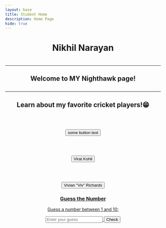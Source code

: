 ```yaml
---
layout: base
title: Student Home 
description: Home Page
hide: true
---
```


<center><h1>Nikhil Narayan<h1>
<hr>
<h2>Welcome to MY Nighthawk page!<h2>
<hr>
<h2><p>Learn about my favorite cricket players!😁</p></h2>
<br>
<h2><button>some button text</button></h2>
<br>
<div>
<a href ="https://www.espncricinfo.com/cricketers/virat-kohli-253802">
<h2><button>Virat Kohli</button></h2>
</a>
<br>
</div>
<a href ="https://www.espncricinfo.com/cricketers/viv-richards-52812">
<div>
    <h2><button>Vivian "Viv" Richards</button></h2>

    

</div>

<h3>Guess the Number</h3>
<p>Guess a number between 1 and 10:</p>
<input type="number" id="guess" placeholder="Enter your guess">
<button onclick="checkGuess()">Check</button>
<p id="game-result"></p>

<script>
var randomNumber = Math.floor(Math.random() * 10) + 1;
function checkGuess() {
  var userGuess = document.getElementById("guess").value;
  if(userGuess == randomNumber) {
    document.getElementById("game-result").innerText = "Correct!";
  } else {
    document.getElementById("game-result").innerText = "Try again!";
  }
}
</script>


